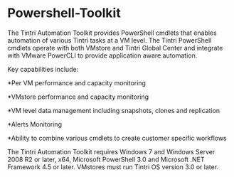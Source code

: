 Powershell-Toolkit
==================

The Tintri Automation Toolkit provides PowerShell cmdlets that enables automation of various Tintri tasks at a VM level. The Tintri PowerShell cmdlets operate with both VMstore and Tintri Global Center and integrate with VMware PowerCLI to provide application aware automation.

Key capabilities include:

*Per VM performance and capacity monitoring

*VMstore performance and capacity monitoring

*VM level data management including snapshots, clones and replication

*Alerts Monitoring

*Ability to combine various cmdlets to create customer specific workflows


The Tintri Automation Toolkit requires Windows 7 and Windows Server 2008 R2 or later, x64, Microsoft PowerShell 3.0 and Microsoft .NET Framework 4.5 or later. VMstores must run Tintri OS version 3.0 or later.
